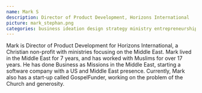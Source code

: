 ```yaml
---
name: Mark S
description: Director of Product Development, Horizons International
picture: mark_stephan.png
categories: business ideation design strategy ministry entrepreneurship
---
```


Mark is Director of Product Development for Horizons International, a Christian non-profit with ministries focusing on the Middle East. Mark lived in the Middle East for 7 years, and has worked with Muslims for over 17 years. He has done Business as Missions in the Middle East, starting a software company with a US and Middle East presence. Currently, Mark also has a start-up called GospelFunder, working on the problem of the Church and generosity.
